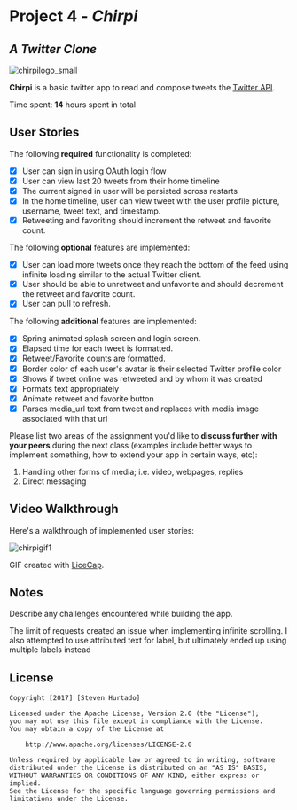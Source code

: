 # Project 4 - *Chirpi*
## *A Twitter Clone*
![chirpilogo_small](https://cloud.githubusercontent.com/assets/11231583/23326859/27f3f01c-fad1-11e6-81fa-5b762c685b5e.png)

**Chirpi** is a basic twitter app to read and compose tweets the [Twitter API](https://apps.twitter.com/).

Time spent: **14** hours spent in total

## User Stories

The following **required** functionality is completed:

- [X] User can sign in using OAuth login flow
- [X] User can view last 20 tweets from their home timeline
- [X] The current signed in user will be persisted across restarts
- [X] In the home timeline, user can view tweet with the user profile picture, username, tweet text, and timestamp.
- [X] Retweeting and favoriting should increment the retweet and favorite count.

The following **optional** features are implemented:

- [X] User can load more tweets once they reach the bottom of the feed using infinite loading similar to the actual Twitter client.
- [X] User should be able to unretweet and unfavorite and should decrement the retweet and favorite count.
- [X] User can pull to refresh.

The following **additional** features are implemented:

- [X] Spring animated splash screen and login screen.
- [X] Elapsed time for each tweet is formatted.
- [X] Retweet/Favorite counts are formatted.
- [X] Border color of each user's avatar is their selected Twitter profile color
- [X] Shows if tweet online was retweeted and by whom it was created
- [X] Formats text appropriately
- [X] Animate retweet and favorite button
- [X] Parses media_url text from tweet and replaces with media image associated with that url

Please list two areas of the assignment you'd like to **discuss further with your peers** during the next class (examples include better ways to implement something, how to extend your app in certain ways, etc):

1. Handling other forms of media; i.e. video, webpages, replies
2. Direct messaging

## Video Walkthrough 

Here's a walkthrough of implemented user stories:

![chirpigif1](https://cloud.githubusercontent.com/assets/11231583/23343278/951576aa-fc36-11e6-8bda-dc01f9b26c40.gif)

GIF created with [LiceCap](http://www.cockos.com/licecap/).

## Notes

Describe any challenges encountered while building the app.

The limit of requests created an issue when implementing infinite scrolling.
I also attempted to use attributed text for label, but ultimately ended up using multiple labels instead

## License

    Copyright [2017] [Steven Hurtado]

    Licensed under the Apache License, Version 2.0 (the "License");
    you may not use this file except in compliance with the License.
    You may obtain a copy of the License at

        http://www.apache.org/licenses/LICENSE-2.0

    Unless required by applicable law or agreed to in writing, software
    distributed under the License is distributed on an "AS IS" BASIS,
    WITHOUT WARRANTIES OR CONDITIONS OF ANY KIND, either express or implied.
    See the License for the specific language governing permissions and
    limitations under the License.
